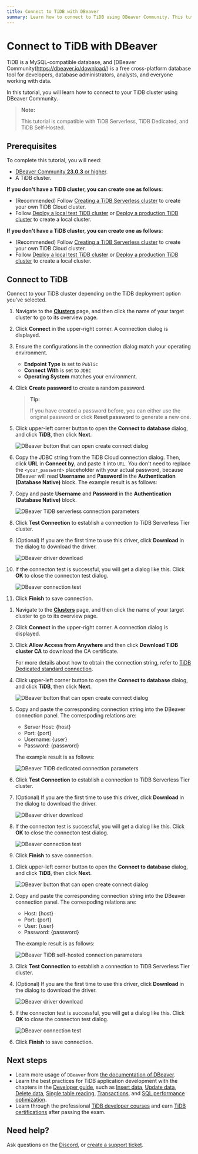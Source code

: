 ```yaml
---
title: Connect to TiDB with DBeaver
summary: Learn how to connect to TiDB using DBeaver Community. This tutorial gives visual instructions that work with TiDB using DBeaver.
---
```


# Connect to TiDB with DBeaver

TiDB is a MySQL-compatible database, and [DBeaver Community(https://dbeaver.io/download/) is a free cross-platform database tool for developers, database administrators, analysts, and everyone working with data.

In this tutorial, you will learn how to connect to your TiDB cluster using DBeaver Community.

> **Note:**
>
> This tutorial is compatible with TiDB Serverless, TiDB Dedicated, and TiDB Self-Hosted.

## Prerequisites

To complete this tutorial, you will need:

- [DBeaver Community **23.0.3** or higher](https://dbeaver.io/download/).
- A TiDB cluster.

<CustomContent platform="tidb">

**If you don't have a TiDB cluster, you can create one as follows:**

- (Recommended) Follow [Creating a TiDB Serverless cluster](/develop/dev-guide-build-cluster-in-cloud.md) to create your own TiDB Cloud cluster.
- Follow [Deploy a local test TiDB cluster](/quick-start-with-tidb.md#deploy-a-local-test-cluster) or [Deploy a production TiDB cluster](/production-deployment-using-tiup.md) to create a local cluster.

</CustomContent>
<CustomContent platform="tidb-cloud">

**If you don't have a TiDB cluster, you can create one as follows:**

- (Recommended) Follow [Creating a TiDB Serverless cluster](/develop/dev-guide-build-cluster-in-cloud.md) to create your own TiDB Cloud cluster.
- Follow [Deploy a local test TiDB cluster](https://docs.pingcap.com/tidb/stable/quick-start-with-tidb#deploy-a-local-test-cluster) or [Deploy a production TiDB cluster](https://docs.pingcap.com/tidb/stable/production-deployment-using-tiup) to create a local cluster.

</CustomContent>

## Connect to TiDB

Connect to your TiDB cluster depending on the TiDB deployment option you've selected.

<SimpleTab>
<div label="TiDB Serverless">

1. Navigate to the [**Clusters**](https://tidbcloud.com/console/clusters) page, and then click the name of your target cluster to go to its overview page.

2. Click **Connect** in the upper-right corner. A connection dialog is displayed.

3. Ensure the configurations in the connection dialog match your operating environment.

    - **Endpoint Type** is set to `Public`
    - **Connect With** is set to `JDBC`
    - **Operating System** matches your environment.

4. Click **Create password** to create a random password.

    > **Tip:**
    >
    > If you have created a password before, you can either use the original password or click **Reset password** to generate a new one.

5. Click upper-left corner button to open the **Connect to database** dialog, and click **TiDB**, then click **Next**.

    ![DBeaver button that can open create connect dialog](/media/develop/dbeaver-create-connect-dialog-open-button.jpg)

6. Copy the JDBC string from the TiDB Cloud connection dialog. Then, click **URL** in **Connect by**, and paste it into `URL`. You don't need to replace the `<your_password>` placeholder with your actual password, because DBeaver will read **Username** and **Password** in the **Authentication (Database Native)** block. The example result is as follows:
7. Copy and paste **Username** and **Password** in the **Authentication (Database Native)** block.

    ![DBeaver TiDB serverless connection parameters](/media/develop/dbeaver-connection-param-serverless.jpg)

8. Click **Test Connection** to establish a connection to TiDB Serverless Tier cluster.
9. (Optional) If you are the first time to use this driver, click **Download** in the dialog to download the driver.

    ![DBeaver driver download](/media/develop/dbeaver-driver-download.jpg)

10. If the connecton test is successful, you will get a dialog like this. Click **OK** to close the connecton test dialog.

    ![DBeaver connection test](/media/develop/dbeaver-connect-test.jpg)

11. Click **Finish** to save connection.

</div>
<div label="TiDB Dedicated">

1. Navigate to the [**Clusters**](https://tidbcloud.com/console/clusters) page, and then click the name of your target cluster to go to its overview page.

2. Click **Connect** in the upper-right corner. A connection dialog is displayed.

3. Click **Allow Access from Anywhere** and then click **Download TiDB cluster CA** to download the CA certificate.

    For more details about how to obtain the connection string, refer to [TiDB Dedicated standard connection](https://docs.pingcap.com/tidbcloud/connect-via-standard-connection).

4. Click upper-left corner button to open the **Connect to database** dialog, and click **TiDB**, then click **Next**.

    ![DBeaver button that can open create connect dialog](/media/develop/dbeaver-create-connect-dialog-open-button.jpg)

5. Copy and paste the corresponding connection string into the DBeaver connection panel. The correspoding relations are:

    - Server Host: {host}
    - Port: {port}
    - Username: {user}
    - Password: {password}

    The example result is as follows:

    ![DBeaver TiDB dedicated connection parameters](/media/develop/dbeaver-connection-param-dedicated.jpg)

6. Click **Test Connection** to establish a connection to TiDB Serverless Tier cluster.
7. (Optional) If you are the first time to use this driver, click **Download** in the dialog to download the driver.

    ![DBeaver driver download](/media/develop/dbeaver-driver-download.jpg)

8. If the connecton test is successful, you will get a dialog like this. Click **OK** to close the connecton test dialog.

    ![DBeaver connection test](/media/develop/dbeaver-connect-test.jpg)

9. Click **Finish** to save connection.

</div>
<div label="TiDB Self-Hosted">

1. Click upper-left corner button to open the **Connect to database** dialog, and click **TiDB**, then click **Next**.

    ![DBeaver button that can open create connect dialog](/media/develop/dbeaver-create-connect-dialog-open-button.jpg)

2. Copy and paste the corresponding connection string into the DBeaver connection panel. The correspoding relations are:

    - Host: {host}
    - Port: {port}
    - User: {user}
    - Password: {password}

    The example result is as follows:

    ![DBeaver TiDB self-hosted connection parameters](/media/develop/dbeaver-connection-param-self-hosted.jpg)

3. Click **Test Connection** to establish a connection to TiDB Serverless Tier cluster.
4. (Optional) If you are the first time to use this driver, click **Download** in the dialog to download the driver.

    ![DBeaver driver download](/media/develop/dbeaver-driver-download.jpg)

5. If the connecton test is successful, you will get a dialog like this. Click **OK** to close the connecton test dialog.

    ![DBeaver connection test](/media/develop/dbeaver-connect-test.jpg)

6. Click **Finish** to save connection.

</div>
</SimpleTab>

## Next steps

- Learn more usage of `DBeaver` from [the documentation of DBeaver](https://github.com/dbeaver/dbeaver/wiki).
- Learn the best practices for TiDB application development with the chapters in the [Developer guide](/develop/dev-guide-overview.md), such as [Insert data](/develop/dev-guide-insert-data.md), [Update data](/develop/dev-guide-update-data.md), [Delete data](/develop/dev-guide-delete-data.md), [Single table reading](/develop/dev-guide-get-data-from-single-table.md), [Transactions](/develop/dev-guide-transaction-overview.md), and [SQL performance optimization](/develop/dev-guide-optimize-sql-overview.md).
- Learn through the professional [TiDB developer courses](https://www.pingcap.com/education/) and earn [TiDB certifications](https://www.pingcap.com/education/certification/) after passing the exam.

## Need help?

Ask questions on the [Discord](https://discord.gg/vYU9h56kAX), or [create a support ticket](https://support.pingcap.com/).
